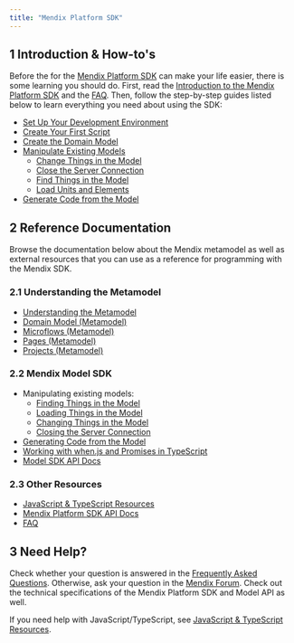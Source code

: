```yaml
---
title: "Mendix Platform SDK"
---
```


## 1 Introduction & How-to's

Before the for the [Mendix Platform SDK](https://apidocs.mendix.com/platformsdk/latest/) can make your life easier, there is some learning you should do. First, read the [Introduction to the Mendix Platform SDK](sdk-intro) and the [FAQ](faq). Then, follow the step-by-step guides listed below to learn everything you need about using the SDK:

*  [Set Up Your Development Environment](setting-up-your-development-environment)
*  [Create Your First Script](creating-your-first-script)
*  [Create the Domain Model](creating-the-domain-model)
*  [Manipulate Existing Models](manipulating-existing-models)
	* [Change Things in the Model](changing-things-in-the-model)
	* [Close the Server Connection](closing-the-server-connection)
	* [Find Things in the Model](finding-things-in-the-model)
	* [Load Units and Elements](loading-units-and-elements)
* [Generate Code from the Model](generating-code-from-the-model)

## 2 Reference Documentation

Browse the  documentation below about the Mendix metamodel as well as external resources that you can use as a reference for programming with the Mendix SDK.

### 2.1 Understanding the Metamodel

* [Understanding the Metamodel](understanding-the-metamodel)  
* [Domain Model (Metamodel)](domain-model-metamodel)
* [Microflows (Metamodel)](microflows-metamodel)
* [Pages (Metamodel)](pages-metamodel)
* [Projects (Metamodel)](projects-metamodel)

### 2.2 Mendix Model SDK

*  Manipulating existing models:
    * [Finding Things in the Model](finding-things-in-the-model)
    * [Loading Things in the Model](loading-units-and-elements)
    * [Changing Things in the Model](changing-things-in-the-model)
    * [Closing the Server Connection](closing-the-server-connection)
* [Generating Code from the Model](generating-code-from-the-model)
* [Working with when.js and Promises in TypeScript](working-with-when.js-and-promises-in-typescript)
* [Model SDK API Docs](https://apidocs.mendix.com/modelsdk/latest/index.html)

### 2.3 Other Resources

* [JavaScript & TypeScript Resources](javascript-typescript-resources)
* [Mendix Platform SDK API Docs](https://apidocs.mendix.com/platformsdk/latest/)
* [FAQ](faq)

## 3 Need Help?

Check whether your question is answered in the [Frequently Asked Questions](faq). Otherwise, ask your question in the [Mendix Forum](https://forum.mendixcloud.com/index4.html). Check out the technical specifications of the Mendix Platform SDK and Model API as well.

If you need help with JavaScript/TypeScript, see [JavaScript & TypeScript Resources](javascript-typescript-resources).
